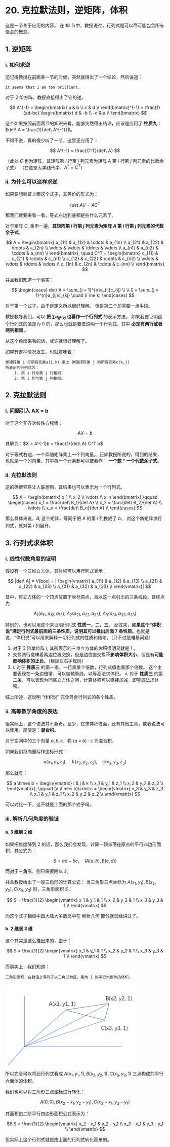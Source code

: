 # 20. 克拉默法则，逆矩阵，体积

这是一节关于应用的内容。
在 18 节中，教授说过，行列式是可以尽可能包含所有信息的概念。

## 1. 逆矩阵

### i. 如何求逆

还记得教授在前面某一节的时候，突然就得出了一个结论，然后说道：

```20
it seems that I am too brilliant.
```

对于 2 阶方阵，教授直接得出了它的逆。

$$
A^{-1} =
\begin{bmatrix}
a & b \\
c & d \\
\end{bmatrix}^{-1} =
\frac{1}{ad-bc}
\begin{bmatrix}
d & -b \\
-c & a \\
\end{bmatrix}
$$

这个如果按照前面两节的知识来看，能够突然得出结论，应该是应用了 **性质九**：$det\ A = \frac{1}{det\ A^{-1}}$。

不得不说，真的像少听了一节，这里还应用了：

$$
A^{-1} = \frac{C^T}{det\ A}
$$

（此处 $C$ 也为矩阵，其矩阵第 $i$ 行第 $j$ 列元素为矩阵 $A$ 第 $i$ 行第 $j$ 列元素的代数余子式）
（在童祭大学线代中，$A^* = C^T$）

### ii. 为什么可以这样求逆

如果要想验证上面这个式子，其等价的形式为：

$$
(det\ A) I = AC^T
$$

那我们就要来看一看，等式右边到底都是些什么元素了。

对于矩阵 $C$, 重申一遍，**其矩阵第 $i$ 行第 $j$ 列元素为矩阵 $A$ 第 $i$ 行第 $j$ 列元素的代数余子式**。

$$
A =
\begin{bmatrix}
a_{11} & a_{12} & \cdots & a_{1n} \\
a_{21} & a_{22} & \cdots & a_{2n} \\
\vdots & \vdots & \ddots & \vdots \\
a_{n1} & a_{n2} & \cdots & a_{nn} \\
\end{bmatrix}, \quad
C^T =
\begin{bmatrix}
c_{11} & c_{21} & \cdots & c_{n1} \\
c_{12} & c_{22} & \cdots & c_{n2} \\
\vdots & \vdots & \ddots & \vdots \\
c_{1n} & c_{2n} & \cdots & c_{nn} \\
\end{bmatrix}
$$

并且我们知道一个事实：

$$
\begin{cases}
det\ A = \sum_{j = 1}^{n}a_{ij}c_{ij} \\
\\
0 = \sum_{j = 1}^{n}a_{ij}c_{kj} \quad (i \ne k)
\end{cases}
$$

对于第一个式子，由于是定义所以很好理解。
但是第二个却需要一点手段。

教授教导我们，可以 **把 $\sum a_{ij}c_{kj}$ 也看作一个行列式** 的表示方法。
如果我要证明这个行列式的值是为 0 的，那么也就是要去说明一个行列式，其中 **必定有两行或者两列相同** 。

从这个角度来看的话，或许就很好理解了。

如果有这种情况发生，也就意味着：

```20
原矩阵第 i 行所有元素a(i,k) 乘上 伴随矩阵第 j 列所有元素c(k,j)
所表示的行列式为：
    1. 第 i 行与第 j 行相同；
    2. 第 i 列与第 j 列相同。
```

## 2. 克拉默法则

### i. 问题引入 AX = b

对于这个非齐次线性方程组：

$$
AX = b
$$

其解为：$X = A^{-1}b = \frac{1}{det\ A} C^T b$

对于等式右边，一个伴随矩阵乘上一个列向量。
正如教授所说的，得到的结果，也就是一个列向量，其中每一个元素都可以被看作： **一个数 * 一个代数余子式**。

### ii. 克拉默法则

这的确很容易让人联想到，其结果也可以表示为一个行列式。

$$
X =
\begin{bmatrix}
x_1 \\
x_2 \\
\vdots \\
x_n
\end{bmatrix},\qquad
\begin{cases}
x_1 = \frac{det\ B_1}{det A} \\
x_2 = \frac{det\ B_2}{det A} \\
\vdots \\
x_n = \frac{det\ B_n}{det A} \\
\end{cases}
$$

那么具体来说，$B_i$ 这个矩阵，等同于把 $A$ 的第 $i$ 列换成了 $b$。
对这个新矩阵求行列式，就对第 $i$ 列展开。

## 3. 行列式求体积

### i. 线性代数角度的证明

假设有一个三维立方体，其体积可以用行列式表示：

$$
|det\ A| = V(box) = |
\begin{vmatrix}
a_{11} & a_{12} & a_{13} \\
a_{21} & a_{22} & a_{23} \\
a_{31} & a_{32} & a_{33} \\
\end{vmatrix}|
$$

其中，将立方体的一个顶点放置于坐标原点，且以这一点引出的三条线段，其终点为

$$
A_1(a_{11}, a_{12}, a_{13}),\ A_2(a_{21}, a_{22}, a_{23}),\ A_3(a_{31}, a_{32}, a_{33})
$$

特别的，也可以用这个来证明行列式 **性质一，二，三**。
反过来，**如果这个“体积说”满足行列式最前面的三条性质，说明其可以推出后面 7 条性质**。也就是说，“体积说”可以用来解释一切行列式的性质和结论。（只不过是难易问题）

1. 对于 3 阶单位阵 $I$, 其所表示的三维立方体的体积很明显就是 1 。
2. 交换两行意味着两边位置交换，但是边位置交换**不影响体积大小**，但是有**可能影响体积的正负**。（根据左右手规则）
3. i. 对于 **性质三** 的第一条，一行乘某个倍数，行列式值也乘那个倍数。
    这个主要表现在一条边倍增，可以做辅助线，以等高法求体积。
    ii. 对于 **性质三** 的第二条，可以表现为同底立方体之间，计算体积可以直接加减，即等底法求体积。

综上所述，这说明 “体积说” 完全符合行列式的各个性质。

### ii. 高等数学角度的表达

但实际上，这个说法并不新奇。至少，在求体积方面，还有其他工具，或者说法可以使用。那便是：**混合积**。

对于空间中的三个向量 $a, b, c$，称 $(a \times b)\cdot c$ 为混合积。

如果我们将向量写作坐标形式：

$$
a(x_1, y_1, z_1), \quad b(x_2, y_2, z_2), \quad c(x_3, y_3, z_3)
$$

那么就有：

$$
a \times b =
\begin{vmatrix}
i & j & k \\
x_1 & y_1 & z_1 \\
x_2 & y_2 & z_2 \\
\end{vmatrix}, \qquad
(a \times b)\cdot c =
\begin{vmatrix}
x_3 & y_3 & z_3 \\
x_1 & y_1 & z_1 \\
x_2 & y_2 & z_2 \\
\end{vmatrix}
$$

可以对比一下，这不就是上面的那个式子吗。

### iii. 解析几何角度的验证

#### a. 3 维到 2 维

如果把维度降到 2 的话，那么我们会发现，计算一顶点落在原点的平行四边形面积，其公式为：

$$
S = ad-bc, \quad (A(a, b), B(c, d))
$$

而对于三角形，则只需要除以 2。

并且教授给出了一般三角形的计算公式：
当三角形三点坐标为 $A(x_1, y_1), B(x_2, y_2), C(x_3, y_3)$ 时，三角形面积 $S$：

$$
S = \frac{1}{2}
\begin{vmatrix}
x_1 & y_1 & 1 \\
x_2 & y_2 & 1 \\
x_3 & y_3 & 1 \\
\end{vmatrix}
$$

而这个式子相信中国大陆大多数高中在 解析几何 部分就已经讲过了。

#### b. 2 维到 3 维

这个其实是这么推出来的，由于：

$$
S = \frac{1}{2}
\begin{vmatrix}
x_1 & y_1 & 1 \\
x_2 & y_2 & 1 \\
x_3 & y_3 & 1 \\
\end{vmatrix}
$$

而事实上，我们知道：

```20
三角形面积，在数值上等同于以三角形为底，高为 1 的平行六面体的体积。
```

![20_1](./img/20_1.png)

所以完全可以将此行列式看成 $A(x_1, y_1, 1), B(x_2, y_2, 1), C(x_3, y_3, 1)$ 三点构成的平行六面体的体积。

我们也可以对三角形三点坐标进行转化：

$$
A(0, 0), B(x_2-x_1, y_2-y_1), C(x_3-x_1, y_3-y_1)
$$

其面积由二阶平行四边形面积公式表示为：

$$
S = \frac{1}{2}
\begin{vmatrix}
x_2 - x_1 & y_2 - y_1 \\
x_3 - x_1 & y_3 - y_1 \\
\end{vmatrix}
$$

但实际上这个行列式就是由上面的行列式转化而来的。
